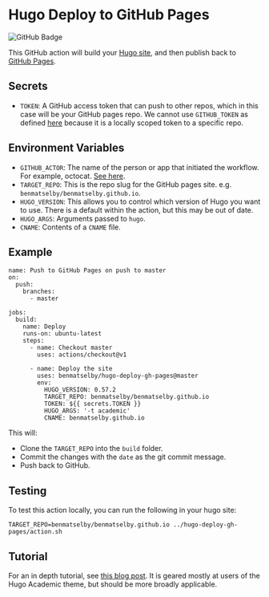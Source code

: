 # Hugo Deploy to GitHub Pages

![GitHub Badge](https://github.com/benmatselby/hugo-deploy-gh-pages/workflows/Build/badge.svg)

This GitHub action will build your [Hugo site](https://gohugo.io/), and then publish back to [GitHub Pages](https://pages.github.com/).

## Secrets

- `TOKEN`: A GitHub access token that can push to other repos, which in this case will be your GitHub pages repo. We cannot use `GITHUB_TOKEN` as defined [here](https://help.github.com/en/actions/configuring-and-managing-workflows/authenticating-with-the-github_token#about-the-github_token-secret) because it is a locally scoped token to a specific repo.

## Environment Variables

- `GITHUB_ACTOR`: The name of the person or app that initiated the workflow. For example, octocat. [See here](https://developer.github.com/actions/creating-github-actions/accessing-the-runtime-environment/#environment-variables).
- `TARGET_REPO`: This is the repo slug for the GitHub pages site. e.g. `benmatselby/benmatselby.github.io`.
- `HUGO_VERSION`: This allows you to control which version of Hugo you want to use. There is a default within the action, but this may be out of date.
- `HUGO_ARGS`: Arguments passed to `hugo`.
- `CNAME`: Contents of a `CNAME` file.

## Example

```shell
name: Push to GitHub Pages on push to master
on:
  push:
    branches:
      - master

jobs:
  build:
    name: Deploy
    runs-on: ubuntu-latest
    steps:
      - name: Checkout master
        uses: actions/checkout@v1

      - name: Deploy the site
        uses: benmatselby/hugo-deploy-gh-pages@master
        env:
          HUGO_VERSION: 0.57.2
          TARGET_REPO: benmatselby/benmatselby.github.io
          TOKEN: ${{ secrets.TOKEN }}
          HUGO_ARGS: '-t academic'
          CNAME: benmatselby.github.io
```

This will:

- Clone the `TARGET_REPO` into the `build` folder.
- Commit the changes with the `date` as the git commit message.
- Push back to GitHub.

## Testing

To test this action locally, you can run the following in your hugo site:

```shell
TARGET_REPO=benmatselby/benmatselby.github.io ../hugo-deploy-gh-pages/action.sh
```

## Tutorial

For an in depth tutorial, see [this blog post](https://www.jameswright.xyz/post/deploy-hugo-academic-using-githubio/). It is geared mostly at users of the Hugo Academic theme, but should be more broadly applicable.
